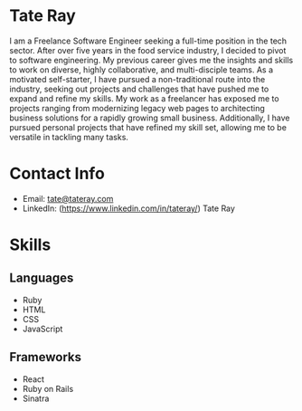 # Tate Ray
I am a Freelance Software Engineer seeking a full-time position in the tech sector. After over five years in the food service industry, I decided to pivot to software engineering. My previous career gives me the insights and skills to work on diverse, highly collaborative, and multi-disciple teams. As a motivated self-starter, I have pursued a non-traditional route into the industry, seeking out projects and challenges that have pushed me to expand and refine my skills. My work as a freelancer has exposed me to projects ranging from modernizing legacy web pages to architecting business solutions for a rapidly growing small business.  Additionally, I have pursued personal projects that have refined my skill set, allowing me to be versatile in tackling many tasks.

# Contact Info

 - Email: tate@tateray.com
 - LinkedIn: (https://www.linkedin.com/in/tateray/) Tate Ray 
 
 # Skills
 
 ## Languages
 - Ruby
 - HTML
 - CSS
 - JavaScript
 
 ## Frameworks
- React
- Ruby on Rails
- Sinatra
